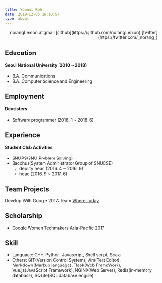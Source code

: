 ```yaml
---
title: Yoonmi Roh
date: 2018-12-05 16:10:57
type: about
---
```

<p align=right>
norangLemon at gmail
[github](https://github.com/norangLemon)
[twitter](https://twitter.com/_norang_)
</p>

Education
---
#### Seoul National University (2010 ~ 2018)
* B.A. Communications
* B.A. Computer Science and Engineering

Employment
---
#### Devsisters
* Software programmer (2018. 1 ~ 2018. 6)

Experience
---
#### Student Club Activities
* SNUPS(SNU Problem Solving)
* Bacchus(System Administrator Group of SNUCSE)
  * deputy head (2016. 4 ~ 2016. 9)
  * head (2016. 9 ~ 2017. 6)

Team Projects
---
Develop With Google 2017: Team [Where Today](https://github.com/WhereToday)

Scholarship
---
* Google Women Techmakers Asia-Pacific 2017

Skill
---
* Language: C++, Python, Javascript, Shell script, Scala
* Others: GIT(Version Control System), Vim(Text Editor), Markdown(Markup language), Flask(Web FrameWork), Vue.js(JavaScript Framework), NGINX(Web Server), Redis(in-memory database), SQLite(SQL database engine)
